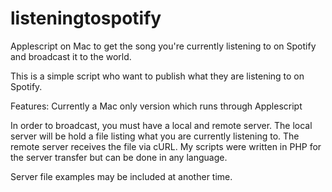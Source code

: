 # listeningtospotify

Applescript on Mac to get the song you're currently listening to on Spotify and broadcast it to the world.

This is a simple script who want to publish what they are listening to on Spotify.

Features:
Currently a Mac only version which runs through Applescript

In order to broadcast, you must have a local and remote server. The local server will be hold a file listing what you are currently listening to. The remote server receives the file via cURL. My scripts were written in PHP for the server transfer but can be done in any language.

Server file examples may be included at another time.
